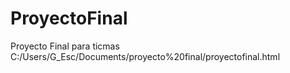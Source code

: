 # ProyectoFinal
Proyecto Final para ticmas
C:/Users/G_Esc/Documents/proyecto%20final/proyectofinal.html
